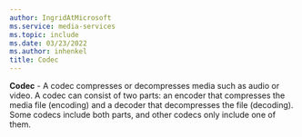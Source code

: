 ```yaml
---
author: IngridAtMicrosoft
ms.service: media-services
ms.topic: include
ms.date: 03/23/2022
ms.author: inhenkel
title: Codec
---
```


**Codec** - A codec compresses or decompresses media such as audio or video. A codec can consist of two parts: an encoder that compresses the media file (encoding) and a decoder that decompresses the file (decoding). Some codecs include both parts, and other codecs only include one of them.
